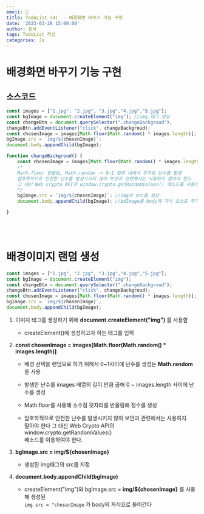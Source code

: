 ```yaml
---
emoji: 🧢
title: TodoList (4)  - 배경화면 바꾸기 기능 구현
date: '2023-03-28 15:00:00'
author: 중석 
tags: TodoList 작성 
categories: Js 
---
```

# 배경화면 바꾸기 기능 구현 

## 소스코드 


```js
const images = ["1.jpg", "2.jpg", "3.jpg","4.jpg","5.jpg"];
const bgImage = document.createElement("img"); //img 태그 생성 
const changeBtn = document.querySelector(".changeBackgroud");
changeBtn.addEventListener("click", changeBackgroud);
const chosenImage = images[Math.floor(Math.random() * images.length)];
bgImage.src = `img/${chosenImage}`;
document.body.appendChild(bgImage);

function changeBackgroud() {
    const chosenImage = images[Math.floor(Math.random() * images.length)];
    /*
    Math.floor 반올림, Math.random -> 0~1 범위 내에서 무작위 난수를 발생
    암호학적으로 안전한 난수를 발생시키지 않아 보안과 관련해서는 사용하지 말아야 한다 
    그 대신 Web Crypto API의 window.crypto.getRandomValues() 메소드를 이용하여야 한다.
    */
    bgImage.src = `img/${chosenImage}`; //img의 src를 생성
    document.body.appendChild(bgImage); //bdImage를 body에 자식 요소로 추가한다 

}

```
<br>
<br>

# 배경이미지 랜덤 생성

```js
const images = ["1.jpg", "2.jpg", "3.jpg","4.jpg","5.jpg"];
const bgImage = document.createElement("img");
const changeBtn = document.querySelector(".changeBackgroud");
changeBtn.addEventListener("click", changeBackgroud);
const chosenImage = images[Math.floor(Math.random() * images.length)];
bgImage.src = `img/${chosenImage}`;
document.body.appendChild(bgImage);
```

1. 이미지 태그를 생성하기 위해 **document.createElement("img")** 를 사용함   
     
    + createElement()에 생성하고자 하는 태그를 입력 
   
2. **const chosenImage = images[Math.floor(Math.random() * images.length)]**   

    + 배경 선택을 랜덤으로 하기 위해서 0~1사이에 난수를 생성는 **Math.random**을 사용   

    + 발생한 난수를 images 배열의 길이 만큼 곱해 0 ~ images.length 사이에 난수를 생성   

    + Math.floor를 사용해 소수점 뒷자리를 반올림해 정수를 생성   

    + 암호학적으로 안전한 난수를 발생시키지 않아 보안과 관련해서는 사용하지   
       말아야 한다 그 대신 Web Crypto API의 window.crypto.getRandomValues()   
       메소드를 이용하여야 한다.   
   
3. **bgImage.src = img/${chosenImage}**     
   
    + 생성된 img태그의 src를 지정
     
4. **document.body.appendChild(bgImage)**    
     
     + createElement("img")와 bgImage.src = **img/${chosenImage}** 를 사용해 생성된      
     `img src = "chosenImage` 가  body의 자식으로 들어간다 


```toc

```